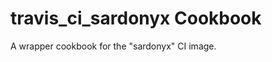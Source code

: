 travis_ci_sardonyx Cookbook
=========================

A wrapper cookbook for the "sardonyx" CI image.
